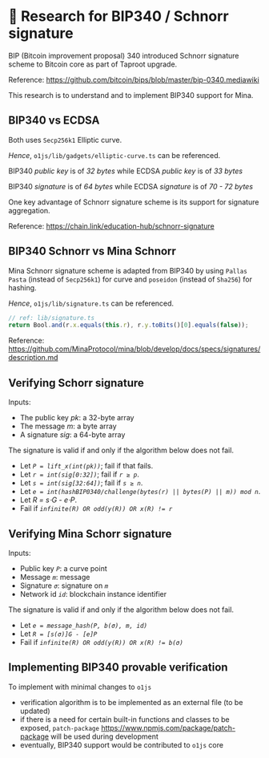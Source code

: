# 🧐 Research for BIP340 / Schnorr signature

BIP (Bitcoin improvement proposal) 340 introduced Schnorr signature scheme to Bitcoin core as part of Taproot upgrade.

Reference: https://github.com/bitcoin/bips/blob/master/bip-0340.mediawiki

This research is to understand and to implement BIP340 support for Mina.

## BIP340 vs ECDSA

Both uses `Secp256k1` Elliptic curve. 

_Hence_, `o1js/lib/gadgets/elliptic-curve.ts` can be referenced.

BIP340 _public key_ is of _32 bytes_ while ECDSA _public key_ is of _33 bytes_

BIP340 _signature_ is of _64 bytes_ while ECDSA _signature_ is of _70 - 72 bytes_

One key advantage of Schnorr signature scheme is its support for signature aggregation.

Reference: https://chain.link/education-hub/schnorr-signature

## BIP340 Schnorr vs Mina Schnorr

Mina Schnorr signature scheme is adapted from BIP340 by using `Pallas Pasta` (instead of `Secp256k1`) for curve and `poseidon` (instead of `Sha256`) for hashing.

_Hence_, `o1js/lib/signature.ts` can be referenced.

```typescript
// ref: lib/signature.ts
return Bool.and(r.x.equals(this.r), r.y.toBits()[0].equals(false));
```


Reference: https://github.com/MinaProtocol/mina/blob/develop/docs/specs/signatures/description.md

## Verifying Schorr signature

Inputs:
-   The public key  _pk_: a 32-byte array
-   The message  _m_: a byte array
-   A signature  _sig_: a 64-byte array

The signature is valid if and only if the algorithm below does not fail.
- Let  _`P = lift_x(int(pk))`_; fail if that fails.
- Let  _`r = int(sig[0:32])`_; fail if  _`r ≥ p`_.
- Let  _`s = int(sig[32:64])`_; fail if  _`s ≥ n`_.
- Let  _`e = int(hashBIP0340/challenge(bytes(r) || bytes(P) || m)) mod n`_.
- Let  _R = s⋅G - e⋅P_.
- Fail if  _`infinite(R) OR odd(y(R)) OR x(R) != r`_


## Verifying Mina Schorr signature

Inputs:
- Public key  _`P`_: a curve point
- Message  _`m`_: message
- Signature  _`σ`_: signature on  _`m`_
- Network id  _`id`_: blockchain instance identifier

The signature is valid if and only if the algorithm below does not fail.
- Let  _`e = message_hash(P, b(σ), m, id)`_
- Let  _`R = [s(σ)]G - [e]P`_
- Fail if  _`infinite(R) OR odd(y(R)) OR x(R) != b(σ)`_

## Implementing BIP340 provable verification

To implement with minimal changes to `o1js`

- verification algorithm is to be implemented as an external file (to be updated)
- if there is a need for certain built-in functions and classes to be exposed, `patch-package` https://www.npmjs.com/package/patch-package will be used during development
- eventually, BIP340 support would be contributed to `o1js` core
